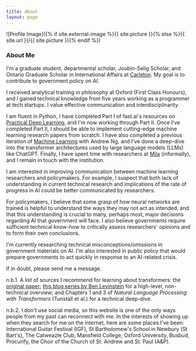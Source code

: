```yaml
---
title: About
layout: page
---
```

![Profile Image]({% if site.external-image %}{{ site.picture }}{% else %}{{ site.url }}/{{ site.picture }}{% endif %})

### About Me

I'm a graduate student, departmental scholar, Joubin-Selig Scholar, and Ontario Graduate Scholar in International Affairs at [Carleton](https://carleton.ca/npsia/). My goal is to contribute to government policy on AI.

I received analytical training in philosophy at Oxford (First Class Honours), and I gained technical knowledge from five years working as a programmer at tech startups. I value effective communication and interdisciplinarity.

I am fluent in Python, I have completed Part I of fast.ai's resources on [Practical Deep Learning](https://course.fast.ai/), and I'm now working through Part II. Once I've completed Part II, I should be able to implement cutting-edge machine learning research papers from scratch. I have also completed a previous iteration of [Machine Learning](https://www.coursera.org/specializations/machine-learning-introduction) with Andrew Ng, and I've done a deep-dive into the transformer architectures used by large language models (LLMs) like ChatGPT. Finally, I have spent time with researchers at [Mila](https://mila.quebec/) (informally), and I remain in touch with the institution.

I am interested in improving communication between machine learning researchers and policymakers. For example, I suspect that both lack of understanding in current technical research and implications of the rate of progress in AI could be better communicated by researchers.

For policymakers, I believe that some grasp of how neural networks are trained is helpful to understand the ways they may not act as intended, and that this understanding is crucial to many, perhaps most, major decisions regarding AI that government will face. I also believe governments require sufficient technical know-how to critically assess researchers' opinions and to form their own conclusions.

I'm currently researching technical misconceptions/omissions in government materials on AI. I'm also interested in public policy that would prepare governments to act quickly in response to an AI-related crisis.

If in doubt, please send me a message.

n.b.1. A list of sources I recommend for learning about transformers: the [original paper](https://arxiv.org/abs/1706.03762); [this blog series by Ben Levinstein](https://benlevinstein.substack.com/p/a-conceptual-guide-to-transformers?sd=pf) for a high-level, non-technical overview; and Chapters 1 and 3 of *Natural Language Processing with Transformers* (Tunstall et al.) for a technical deep-dive.

n.b.2. I don't use social media, so this website is one of the only ways people from my past can reconnect with me. In the interests of showing up when they search for me on the internet, here are some places I've been: International Guitar Festival (IGF), St Bartholomew's School in Newbury (St Bart's), The Catweazle Club, Mansfield College, Oxford University, Busbud, Procurify, the Choir of the Church of St. Andrew and St. Paul (A&P).
